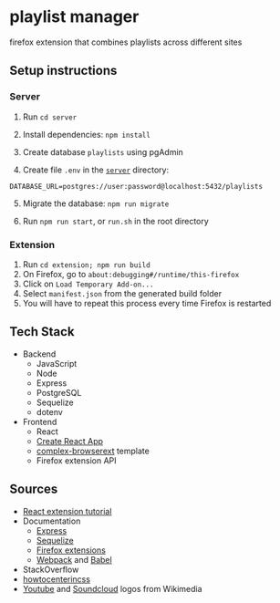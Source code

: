 # playlist manager

firefox extension that combines playlists across different sites

## Setup instructions

### Server

1. Run `cd server`

2. Install dependencies: `npm install`

3. Create database `playlists` using pgAdmin

4. Create file `.env` in the [`server`](server/) directory:

```
DATABASE_URL=postgres://user:password@localhost:5432/playlists
```

5. Migrate the database: `npm run migrate`

6. Run `npm run start`, or `run.sh` in the root directory

### Extension

1. Run `cd extension; npm run build`
1. On Firefox, go to `about:debugging#/runtime/this-firefox`
1. Click on `Load Temporary Add-on...`
1. Select `manifest.json` from the generated build folder
1. You will have to repeat this process every time Firefox is restarted

## Tech Stack

- Backend
  - JavaScript
  - Node
  - Express
  - PostgreSQL
  - Sequelize
  - dotenv
- Frontend
  - React
  - [Create React App](https://github.com/facebook/create-react-app)
  - [complex-browserext](https://www.npmjs.com/package/cra-template-complex-browserext) template
  - Firefox extension API

## Sources

- [React extension tutorial](https://medium.com/swlh/bootstrapping-complex-chrome-firefox-edge-extensions-with-create-react-app-667be8df35d7)
- Documentation
  - [Express](https://expressjs.com/en/guide/routing.html)
  - [Sequelize](https://sequelize.org/docs/v6/)
  - [Firefox extensions](https://developer.mozilla.org/en-US/docs/Mozilla/Add-ons/WebExtensions)
  - [Webpack](https://webpack.js.org/concepts/) and [Babel](https://babeljs.io/docs/)
- StackOverflow
- [howtocenterincss](http://howtocenterincss.com/)
- [Youtube](https://commons.wikimedia.org/wiki/File:YouTube_Logo_2017.svg) and [Soundcloud](https://commons.wikimedia.org/wiki/File:Soundcloud_logo.svg) logos from Wikimedia
